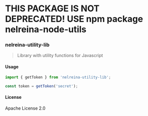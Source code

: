 # THIS PACKAGE IS NOT DEPRECATED! USE npm package nelreina-node-utils

### nelreina-utility-lib

> Library with utility functions for Javascript

#### Usage

```js
import { getToken } from 'nelreina-utility-lib';

const token = getToken('secret');

```
#### License

Apache License 2.0

